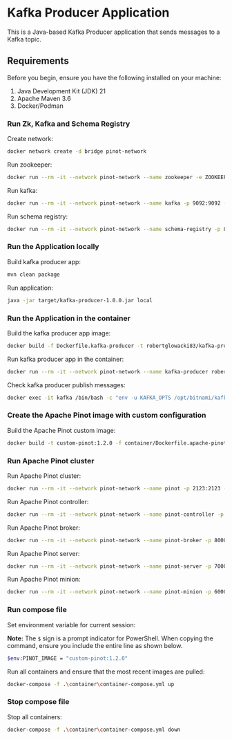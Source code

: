 # Kafka Producer Application

This is a Java-based Kafka Producer application that sends messages to a Kafka topic.



## Requirements

Before you begin, ensure you have the following installed on your machine:

1. Java Development Kit (JDK) 21
2. Apache Maven 3.6
3. Docker/Podman



### Run Zk, Kafka and Schema Registry 

Create network:
```bash
docker network create -d bridge pinot-network
```

Run zookeeper:
```bash
docker run --rm -it --network pinot-network --name zookeeper -e ZOOKEEPER_CLIENT_PORT=2181 zookeeper:3.9.2
```

Run kafka:
```bash
docker run --rm -it --network pinot-network --name kafka -p 9092:9092 -p 29092:29092 -e KAFKA_BROKER_ID=0 -e KAFKA_ZOOKEEPER_CONNECT=zookeeper:2181 -e KAFKA_ADVERTISED_LISTENERS=PLAINTEXT://kafka:9092,PLAINTEXT_HOST://localhost:29092 -e KAFKA_LISTENERS=PLAINTEXT://0.0.0.0:9092,PLAINTEXT_HOST://0.0.0.0:29092 -e KAFKA_LISTENER_SECURITY_PROTOCOL_MAP="PLAINTEXT:PLAINTEXT,PLAINTEXT_HOST:PLAINTEXT" -e KAFKA_OFFSETS_TOPIC_REPLICATION_FACTOR=1 bitnami/kafka:3.6
```

Run schema registry:
```bash
docker run --rm -it --network pinot-network --name schema-registry -p 8081:8081 -e SCHEMA_REGISTRY_KAFKASTORE_BOOTSTRAP_SERVERS=PLAINTEXT://kafka:9092 -e SCHEMA_REGISTRY_HOST_NAME=schema-registry -e SCHEMA_REGISTRY_LISTENERS=http://0.0.0.0:8081 confluentinc/cp-schema-registry:7.6.5
```



### Run the Application locally

Build kafka producer app:
```bash
mvn clean package
```

Run application:
```bash
java -jar target/kafka-producer-1.0.0.jar local
```



### Run the Application in the container

Build the kafka producer app image:
```bash
docker build -f Dockerfile.kafka-producer -t robertglowacki83/kafka-producer:1.0.0 .
```

Run kafka producer app in the container:
```bash
docker run --rm -it --network pinot-network --name kafka-producer robertglowacki83/kafka-producer:1.0.0
```

Check kafka producer publish messages:
```bash
docker exec -it kafka /bin/bash -c "env -u KAFKA_OPTS /opt/bitnami/kafka/bin/kafka-console-consumer.sh --bootstrap-server localhost:9092 --topic trade --from-beginning"
```



### Create the Apache Pinot image with custom configuration

Build the Apache Pinot custom image:
```bash
docker build -t custom-pinot:1.2.0 -f container/Dockerfile.apache-pinot .
```



### Run Apache Pinot cluster

Run Apache Pinot cluster:
```bash
docker run --rm -it --network pinot-network --name pinot -p 2123:2123 -p 9000:9000 -p 8000:8000 -p 7050:7050 -p 6000:6000 apachepinot/pinot:1.2.0 QuickStart -type batch
```

Run Apache Pinot controller:
```bash
docker run --rm -it --network pinot-network --name pinot-controller -p 9000:9000 -e JAVA_OPTS="-Dplugins.dir=/opt/pinot/plugins -Xms1G -Xmx2G -XX:+UseG1GC -XX:MaxGCPauseMillis=200 -Xlog:gc:gc-pinot-controller.log" apachepinot/pinot:1.2.0 StartController -zkAddress zookeeper:2181
```

Run Apache Pinot broker:
```bash
docker run --rm -it --network pinot-network --name pinot-broker -p 8000:8000 -e JAVA_OPTS="-Dplugins.dir=/opt/pinot/plugins -Xms2G -Xmx2G -XX:+UseG1GC -XX:MaxGCPauseMillis=200 -Xlog:gc:gc-pinot-broker.log" apachepinot/pinot:1.2.0 StartBroker -zkAddress zookeeper:2181
```

Run Apache Pinot server:
```bash
docker run --rm -it --network pinot-network --name pinot-server -p 7000:7000 -e JAVA_OPTS="-Dplugins.dir=/opt/pinot/plugins -Xms4G -Xmx8G -XX:+UseG1GC -XX:MaxGCPauseMillis=200 -Xlog:gc:gc-pinot-server.log" apachepinot/pinot:1.2.0 StartServer -zkAddress zookeeper:2181
```

Run Apache Pinot minion:
```bash
docker run --rm -it --network pinot-network --name pinot-minion -p 6000:6000 -e JAVA_OPTS="-Dplugins.dir=/opt/pinot/plugins -Xms1G -Xmx1G -XX:+UseG1GC -XX:MaxGCPauseMillis=200 -Xlog:gc:gc-pinot-minion.log" apachepinot/pinot:1.2.0 StartMinion -zkAddress zookeeper:2181
```



### Run compose file

Set environment variable for current session:

**Note:** The `$` sign is a prompt indicator for PowerShell. When copying the command, ensure you include the entire line as shown below.
```bash
$env:PINOT_IMAGE = "custom-pinot:1.2.0"
```

Run all containers and ensure that the most recent images are pulled:
```bash
docker-compose -f .\container\container-compose.yml up
```



### Stop compose file

Stop all containers:
```bash
docker-compose -f .\container\container-compose.yml down
```
